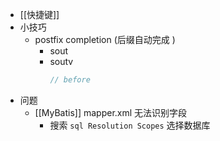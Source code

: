 - [[快捷键]]
- 小技巧
	- postfix completion (后缀自动完成 )
		- sout
		- soutv
		  ```java
		  // before
		  
		  ```
- 问题
	- [[MyBatis]] mapper.xml 无法识别字段
		- 搜索 `sql Resolution Scopes` 选择数据库